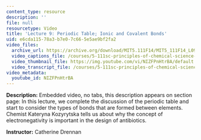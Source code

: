 ```yaml
---
content_type: resource
description: ''
file: null
resourcetype: Video
title: 'Lecture 9: Periodic Table; Ionic and Covalent Bonds'
uid: e6cda115-78a3-b7e0-7c66-5e5ae9bf2fa2
video_files:
  archive_url: https://archive.org/download/MIT5.111F14/MIT5_111F14_L09_300k.mp4
  video_captions_file: /courses/5-111sc-principles-of-chemical-science-fall-2014/87f60a24779056e6842192ad24a33594_NIZFPnHtrBA.vtt
  video_thumbnail_file: https://img.youtube.com/vi/NIZFPnHtrBA/default.jpg
  video_transcript_file: /courses/5-111sc-principles-of-chemical-science-fall-2014/77a3883841137ca4f07a932ecbf4ec06_NIZFPnHtrBA.pdf
video_metadata:
  youtube_id: NIZFPnHtrBA
---
```


**Description:** Embedded video, no tabs, this description appears on section page: In this lecture, we complete the discussion of the periodic table and start to consider the types of bonds that are formed between elements. Chemist Kateryna Kozyrytska tells us about why the concept of electronegativity is important in the design of antibiotics.

**Instructor:** Catherine Drennan